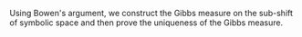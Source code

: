 Using Bowen's argument, we construct the Gibbs measure on the sub-shift of symbolic space and then prove the uniqueness of the Gibbs measure.
